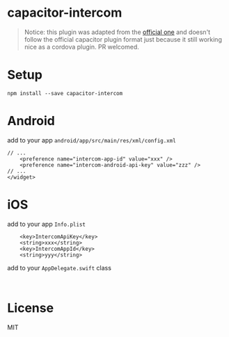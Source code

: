 # capacitor-intercom

> Notice: this plugin was adapted from the [official one](https://github.com/intercom/intercom-cordova) and doesn't follow the official capacitor plugin format just because it still working nice as a cordova plugin. PR welcomed.

# Setup

`npm install --save capacitor-intercom`

# Android

add to your app `android/app/src/main/res/xml/config.xml`

```
// ...
    <preference name="intercom-app-id" value="xxx" />
    <preference name="intercom-android-api-key" value="zzz" />
// ...
</widget>
```

# iOS

add to your app `Info.plist`

```
	<key>IntercomApiKey</key>
	<string>xxx</string>
	<key>IntercomAppId</key>
	<string>yyy</string>
```

add to your `AppDelegate.swift` class

```


```

# License

MIT
